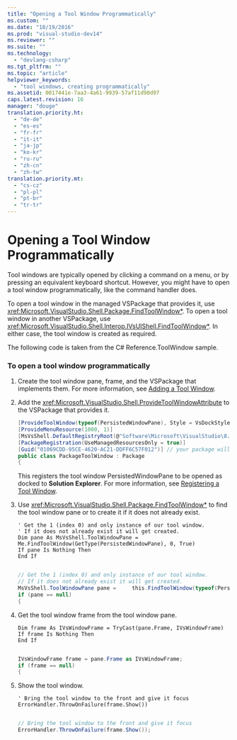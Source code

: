 ```yaml
---
title: "Opening a Tool Window Programmatically"
ms.custom: ""
ms.date: "10/19/2016"
ms.prod: "visual-studio-dev14"
ms.reviewer: ""
ms.suite: ""
ms.technology: 
  - "devlang-csharp"
ms.tgt_pltfrm: ""
ms.topic: "article"
helpviewer_keywords: 
  - "tool windows, creating programmatically"
ms.assetid: 0017441e-7aa3-4a61-9939-57af11d90d97
caps.latest.revision: 16
manager: "douge"
translation.priority.ht: 
  - "de-de"
  - "es-es"
  - "fr-fr"
  - "it-it"
  - "ja-jp"
  - "ko-kr"
  - "ru-ru"
  - "zh-cn"
  - "zh-tw"
translation.priority.mt: 
  - "cs-cz"
  - "pl-pl"
  - "pt-br"
  - "tr-tr"
---
```

# Opening a Tool Window Programmatically
Tool windows are typically opened by clicking a command on a menu, or by pressing an equivalent keyboard shortcut. However, you might have to open a tool window programmatically, like the command handler does.  
  
 To open a tool window in the managed VSPackage that provides it, use <xref:Microsoft.VisualStudio.Shell.Package.FindToolWindow*>. To open a tool window in another VSPackage, use <xref:Microsoft.VisualStudio.Shell.Interop.IVsUIShell.FindToolWindow*>. In either case, the tool window is created as required.  
  
 The following code is taken from the C# Reference.ToolWindow sample.  
  
### To open a tool window programmatically  
  
1.  Create the tool window pane, frame, and the VSPackage that implements them. For more information, see [Adding a Tool Window](../extensibility/adding-a-tool-window.md).  
  
2.  Add the <xref:Microsoft.VisualStudio.Shell.ProvideToolWindowAttribute> to the VSPackage that provides it.  
  
    ```c#  
    [ProvideToolWindow(typeof(PersistedWindowPane), Style = VsDockStyle.Tabbed, Window = "3ae79031-e1bc-11d0-8f78-00a0c9110057")]  
    [ProvideMenuResource(1000, 1)]  
    [MsVsShell.DefaultRegistryRoot(@"Software\Microsoft\VisualStudio\8.0Exp")]  
    [PackageRegistration(UseManagedResourcesOnly = true)]  
    [Guid("01069CDD-95CE-4620-AC21-DDFF6C57F012")] // your package will have a different GUID  
    public class PackageToolWindow : Package  
    {  
    ```  
  
     This registers the tool window PersistedWindowPane to be opened as docked to **Solution Explorer**. For more information, see [Registering a Tool Window](../extensibility/registering-a-tool-window.md).  
  
3.  Use <xref:Microsoft.VisualStudio.Shell.Package.FindToolWindow*> to find the tool window pane or to create it if it does not already exist.  
  
    ```vb#  
    ' Get the 1 (index 0) and only instance of our tool window.   
    ' If it does not already exist it will get created.   
    Dim pane As MsVsShell.ToolWindowPane = Me.FindToolWindow(GetType(PersistedWindowPane), 0, True)   
    If pane Is Nothing Then   
    End If  
  
    ```  
  
    ```c#  
    // Get the 1 (index 0) and only instance of our tool window.  
    // If it does not already exist it will get created.  
    MsVsShell.ToolWindowPane pane =     this.FindToolWindow(typeof(PersistedWindowPane), 0, true);  
    if (pane == null)  
    {  
    ```  
  
4.  Get the tool window frame from the tool window pane.  
  
    ```vb#  
    Dim frame As IVsWindowFrame = TryCast(pane.Frame, IVsWindowFrame)   
    If frame Is Nothing Then   
    End If  
  
    ```  
  
    ```c#  
    IVsWindowFrame frame = pane.Frame as IVsWindowFrame;  
    if (frame == null)  
    {  
    ```  
  
5.  Show the tool window.  
  
    ```vb#  
    ' Bring the tool window to the front and give it focus   
    ErrorHandler.ThrowOnFailure(frame.Show())  
  
    ```  
  
    ```c#  
    // Bring the tool window to the front and give it focus  
    ErrorHandler.ThrowOnFailure(frame.Show());  
    ```